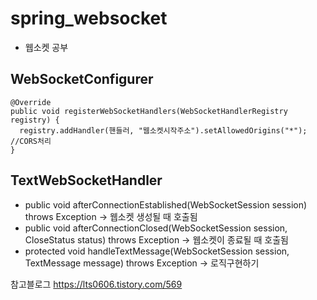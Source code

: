 # spring_websocket
- 웹소켓 공부


## WebSocketConfigurer
~~~
@Override
public void registerWebSocketHandlers(WebSocketHandlerRegistry registry) {
  registry.addHandler(핸들러, "웹소켓시작주소").setAllowedOrigins("*"); //CORS처리
}
~~~

## TextWebSocketHandler
- public void afterConnectionEstablished(WebSocketSession session) throws Exception -> 웹소켓 생성될 때 호출됨
- public void afterConnectionClosed(WebSocketSession session, CloseStatus status) throws Exception -> 웹소켓이 종료될 때 호출됨
- protected void handleTextMessage(WebSocketSession session, TextMessage message) throws Exception -> 로직구현하기



참고블로그 https://lts0606.tistory.com/569
